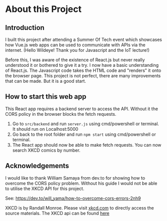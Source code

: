 # About this Project

## Introduction
I built this project after attending a Summer Of Tech event which showcases how Vue.js web apps can be used to communicate with APIs via the internet.
(Hello Wildeye! Thank you for Javascript and the IoT lecture!)

Before this, I was aware of the existence of React.js but never really understood it or bothered to give it a try.
I now have a basic understanding of React.js. The Javascript code takes the HTML code and "renders" it onto the browser page.
This project is not perfect, there are many improvements that can be made. But it is a good start.


## How to start this web app
This React app requires a backend server to access the API. Without it the CORS policy in the browser blocks the fetch requests.

1. Go to ``src/backend`` and run ``server.js`` using cmd/powershell or terminal. It should run on Localhost:5000
2. Go back to the root folder and run ``npm start`` using cmd/powershell or terminal.
3. The React app should now be able to make fetch requests. You can now search XKCD comics by number.


## Acknowledgements
I would like to thank William Samaya from dev.to for showing how to overcome the CORS policy problem.
Without his guide I would not be able to utilise the XKCD API for this project.

See: https://dev.to/will_yama/how-to-overcome-cors-errors-2nh9 


XKCD is by Randall Monroe.
Please visit [xkcd.com](https://xkcd.com) to directly access the source materials.
The XKCD api can be found [here](https://xkcd.com/json.html)
